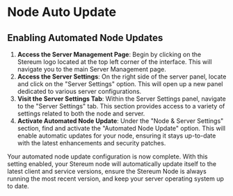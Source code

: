 # Node Auto Update

## Enabling Automated Node Updates

1. **Access the Server Management Page**: Begin by clicking on the Stereum logo located at the top left corner of the interface. This will navigate you to the main Server Management page.
2. **Access the Server Settings**: On the right side of the server panel, locate and click on the "Server Settings" option. This will open up a new panel dedicated to various server configurations.
3. **Visit the Server Settings Tab**: Within the Server Settings panel, navigate to the "Server Settings" tab. This section provides access to a variety of settings related to both the node and server.
4. **Activate Automated Node Update**: Under the "Node & Server Settings" section, find and activate the "Automated Node Update" option. This will enable automatic updates for your node, ensuring it stays up-to-date with the latest enhancements and security patches.

Your automated node update configuration is now complete. With this setting enabled, your Stereum node will automatically update itself to the latest client and service versions, ensure the Stereum Node is always running the most recent version, and keep your server operating system up to date.
